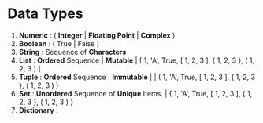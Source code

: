 # Data Types

1. **Numeric** : ( **Integer** | **Floating Point** | **Complex** )
2. **Boolean** : ( True | False )
3. **String** : Sequence of **Characters**
4. **List** : **Ordered** Sequence | **Mutable** | \[ 1, 'A', True, \[ 1, 2, 3 ], { 1, 2, 3 }, ( 1, 2, 3 ) ] 
5. **Tuple** : **Ordered** Sequence | **Immutable** | | \( 1, 'A', True, \[ 1, 2, 3 ], { 1, 2, 3 }, ( 1, 2, 3 ) ) 
6. **Set** : **Unordered** Sequence of **Unique** Items. | \{ 1, 'A', True, \[ 1, 2, 3 ], { 1, 2, 3 }, ( 1, 2, 3 ) } 
7. **Dictionary** : 
